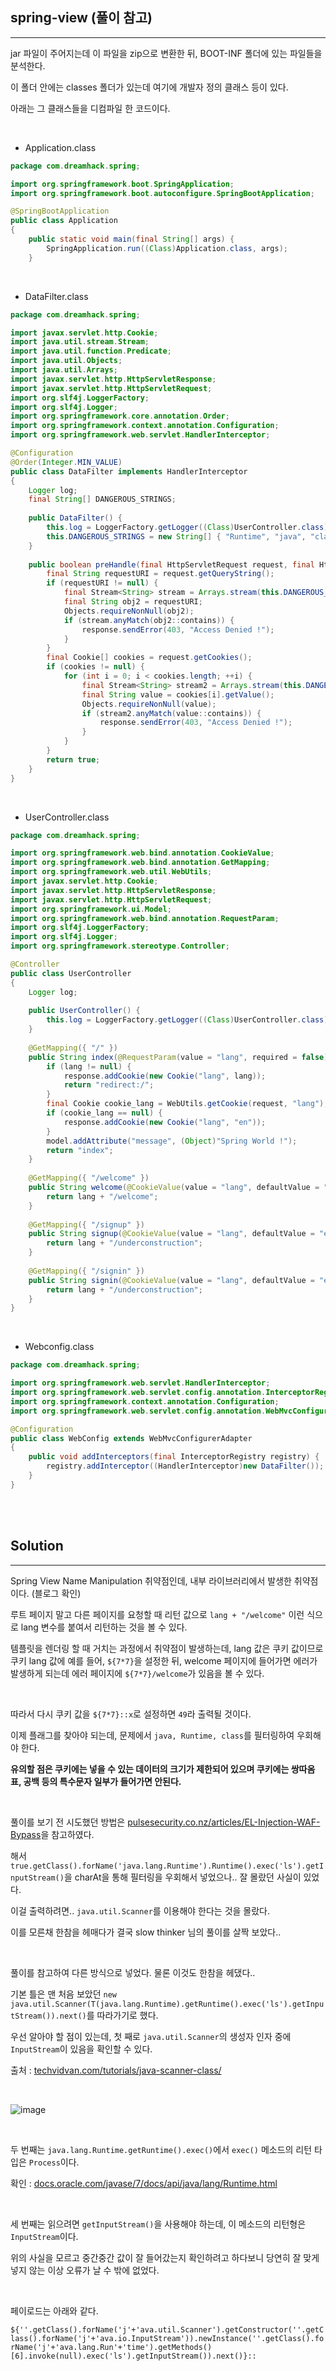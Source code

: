 ## spring-view (풀이 참고)
---

jar 파일이 주어지는데 이 파일을 zip으로 변환한 뒤, BOOT-INF 폴더에 있는 파일들을 분석한다.

이 폴더 안에는 classes 폴더가 있는데 여기에 개발자 정의 클래스 등이 있다.

아래는 그 클래스들을 디컴파일 한 코드이다.

<br>

+ Application.class

```java
package com.dreamhack.spring;

import org.springframework.boot.SpringApplication;
import org.springframework.boot.autoconfigure.SpringBootApplication;

@SpringBootApplication
public class Application
{
    public static void main(final String[] args) {
        SpringApplication.run((Class)Application.class, args);
    }
```

<br>

+ DataFilter.class

```java
package com.dreamhack.spring;

import javax.servlet.http.Cookie;
import java.util.stream.Stream;
import java.util.function.Predicate;
import java.util.Objects;
import java.util.Arrays;
import javax.servlet.http.HttpServletResponse;
import javax.servlet.http.HttpServletRequest;
import org.slf4j.LoggerFactory;
import org.slf4j.Logger;
import org.springframework.core.annotation.Order;
import org.springframework.context.annotation.Configuration;
import org.springframework.web.servlet.HandlerInterceptor;

@Configuration
@Order(Integer.MIN_VALUE)
public class DataFilter implements HandlerInterceptor
{
    Logger log;
    final String[] DANGEROUS_STRINGS;
    
    public DataFilter() {
        this.log = LoggerFactory.getLogger((Class)UserController.class);
        this.DANGEROUS_STRINGS = new String[] { "Runtime", "java", "class" };
    }
    
    public boolean preHandle(final HttpServletRequest request, final HttpServletResponse response, final Object obj) throws Exception {
        final String requestURI = request.getQueryString();
        if (requestURI != null) {
            final Stream<String> stream = Arrays.stream(this.DANGEROUS_STRINGS);
            final String obj2 = requestURI;
            Objects.requireNonNull(obj2);
            if (stream.anyMatch(obj2::contains)) {
                response.sendError(403, "Access Denied !");
            }
        }
        final Cookie[] cookies = request.getCookies();
        if (cookies != null) {
            for (int i = 0; i < cookies.length; ++i) {
                final Stream<String> stream2 = Arrays.stream(this.DANGEROUS_STRINGS);
                final String value = cookies[i].getValue();
                Objects.requireNonNull(value);
                if (stream2.anyMatch(value::contains)) {
                    response.sendError(403, "Access Denied !");
                }
            }
        }
        return true;
    }
}
```

<br>

+ UserController.class

```java
package com.dreamhack.spring;

import org.springframework.web.bind.annotation.CookieValue;
import org.springframework.web.bind.annotation.GetMapping;
import org.springframework.web.util.WebUtils;
import javax.servlet.http.Cookie;
import javax.servlet.http.HttpServletResponse;
import javax.servlet.http.HttpServletRequest;
import org.springframework.ui.Model;
import org.springframework.web.bind.annotation.RequestParam;
import org.slf4j.LoggerFactory;
import org.slf4j.Logger;
import org.springframework.stereotype.Controller;

@Controller
public class UserController
{
    Logger log;
    
    public UserController() {
        this.log = LoggerFactory.getLogger((Class)UserController.class);
    }
    
    @GetMapping({ "/" })
    public String index(@RequestParam(value = "lang", required = false) final String lang, final Model model, final HttpServletRequest request, final HttpServletResponse response) {
        if (lang != null) {
            response.addCookie(new Cookie("lang", lang));
            return "redirect:/";
        }
        final Cookie cookie_lang = WebUtils.getCookie(request, "lang");
        if (cookie_lang == null) {
            response.addCookie(new Cookie("lang", "en"));
        }
        model.addAttribute("message", (Object)"Spring World !");
        return "index";
    }
    
    @GetMapping({ "/welcome" })
    public String welcome(@CookieValue(value = "lang", defaultValue = "en") final String lang) {
        return lang + "/welcome";
    }
    
    @GetMapping({ "/signup" })
    public String signup(@CookieValue(value = "lang", defaultValue = "en") final String lang) {
        return lang + "/underconstruction";
    }
    
    @GetMapping({ "/signin" })
    public String signin(@CookieValue(value = "lang", defaultValue = "en") final String lang) {
        return lang + "/underconstruction";
    }
}
```

<br>

+ Webconfig.class

```java
package com.dreamhack.spring;

import org.springframework.web.servlet.HandlerInterceptor;
import org.springframework.web.servlet.config.annotation.InterceptorRegistry;
import org.springframework.context.annotation.Configuration;
import org.springframework.web.servlet.config.annotation.WebMvcConfigurerAdapter;

@Configuration
public class WebConfig extends WebMvcConfigurerAdapter
{
    public void addInterceptors(final InterceptorRegistry registry) {
        registry.addInterceptor((HandlerInterceptor)new DataFilter());
    }
}
```

<br><br>

## Solution
---

Spring View Name Manipulation 취약점인데, 내부 라이브러리에서 발생한 취약점이다. (블로그 확인)

루트 페이지 말고 다른 페이지를 요청할 때 리턴 값으로 ```lang + "/welcome"``` 이런 식으로 lang 변수를 붙여서 리턴하는 것을 볼 수 있다.

템플릿을 렌더링 할 때 거치는 과정에서 취약점이 발생하는데, lang 값은 쿠키 값이므로 쿠키 lang 값에 예를 들어, ```${7*7}```을 설정한 뒤, welcome 페이지에 들어가면 에러가 발생하게 되는데 에러 페이지에 ```${7*7}/welcome```가 있음을 볼 수 있다.

<br>

따라서 다시 쿠키 값을 ```${7*7}::x```로 설정하면 ```49```라 출력될 것이다.

이제 플래그를 찾아야 되는데, 문제에서 ```java, Runtime, class```를 필터링하여 우회해야 한다.

**유의할 점은 쿠키에는 넣을 수 있는 데이터의 크기가 제한되어 있으며 쿠키에는 쌍따옴표, 공백 등의 특수문자 일부가 들어가면 안된다.**

<br>

풀이를 보기 전 시도했던 방법은 <a href="https://pulsesecurity.co.nz/articles/EL-Injection-WAF-Bypass" target="_blank">pulsesecurity.co.nz/articles/EL-Injection-WAF-Bypass</a>을 참고하였다.

해서 ```true.getClass().forName('java.lang.Runtime').Runtime().exec('ls').getInputStream()```을 charAt을 통해 필터링을 우회해서 넣었으나.. 잘 몰랐던 사실이 있었다.

이걸 출력하려면.. ```java.util.Scanner```를 이용해야 한다는 것을 몰랐다.

이를 모른채 한참을 헤매다가 결국 slow thinker 님의 풀이를 살짝 보았다..

<br>

풀이를 참고하여 다른 방식으로 넣었다. 물론 이것도 한참을 헤댔다..

기본 틀은 맨 처음 보았던 ```new java.util.Scanner(T(java.lang.Runtime).getRuntime().exec('ls').getInputStream()).next()```를 따라가기로 했다.

우선 알아야 할 점이 있는데, 첫 째로 ```java.util.Scanner```의 생성자 인자 중에 ```InputStream```이 있음을 확인할 수 있다.

출처 : <a href="https://techvidvan.com/tutorials/java-scanner-class/" target="_blank">techvidvan.com/tutorials/java-scanner-class/</a>

<br>

![image](https://user-images.githubusercontent.com/52172169/182277404-60821136-32fa-4186-9267-cd5a2ac8f662.png)

<br>

두 번째는 ```java.lang.Runtime.getRuntime().exec()```에서 ```exec()``` 메소드의 리턴 타입은 ```Process```이다.

확인 : <a href="https://docs.oracle.com/javase/7/docs/api/java/lang/Runtime.html" target="_blank">docs.oracle.com/javase/7/docs/api/java/lang/Runtime.html</a>

<br>

세 번째는 읽으려면 ```getInputStream()```을 사용해야 하는데, 이 메소드의 리턴형은 ```InputStream```이다.

위의 사실을 모르고 중간중간 값이 잘 들어갔는지 확인하려고 하다보니 당연히 잘 맞게 넣지 않는 이상 오류가 날 수 밖에 없었다. 

<br>

페이로드는 아래와 같다.

```${''.getClass().forName('j'+'ava.util.Scanner').getConstructor(''.getClass().forName('j'+'ava.io.InputStream')).newInstance(''.getClass().forName('j'+'ava.lang.Run'+'time').getMethods()[6].invoke(null).exec('ls').getInputStream()).next()}::```
 

